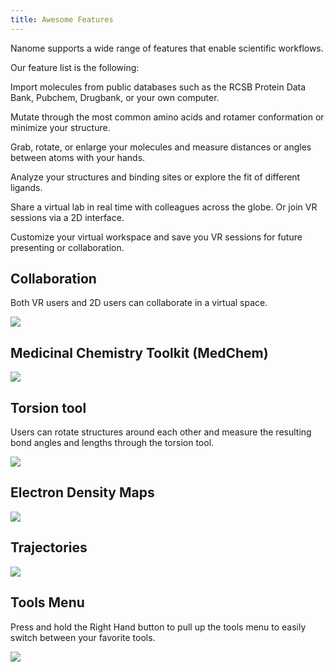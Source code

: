```yaml
---
title: Awesome Features
---
```


Nanome supports a wide range of features that enable scientific workflows.

Our feature list is the following: 

Import molecules from public databases such as the RCSB Protein Data Bank, Pubchem, Drugbank, or your own computer.

Mutate through the most common amino acids and rotamer conformation or minimize your structure.

Grab, rotate, or enlarge your molecules and measure distances or angles between atoms with your hands.

Analyze your structures and binding sites or explore the fit of different ligands.

Share a virtual lab in real time with colleagues across the globe. Or join VR sessions via a 2D interface.

Customize your virtual workspace and save you VR sessions for future presenting or collaboration.


## Collaboration

Both VR users and 2D users can collaborate in a virtual space.


![](/assets/collaboration.gif)



## Medicinal Chemistry Toolkit (MedChem)
![](/assets/medchem.gif)


## Torsion tool

Users can rotate structures around each other and measure the resulting bond angles and lengths through the torsion tool.

![](/assets/measure-torsion.gif)

## Electron Density Maps
![](/assets/edm.gif)



## Trajectories
![](/assets/nanome-gif-downsized_large.gif)

## Tools Menu  
Press and hold the Right Hand button to pull up the tools menu to easily switch between your favorite tools.

![](/assets/hand-tools.gif)



